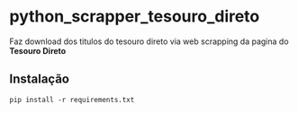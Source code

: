 # python_scrapper_tesouro_direto

Faz download dos titulos do tesouro direto via web scrapping da pagina do **Tesouro Direto**

## Instalação

 ```
pip install -r requirements.txt
```
